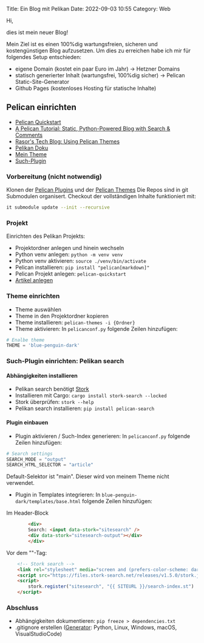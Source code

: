Title: Ein Blog mit Pelikan
Date: 2022-09-03 10:55
Category: Web

Hi,

dies ist mein neuer Blog!

Mein Ziel ist es einen 100%dig wartungsfreien, sicheren und kostengünstigen Blog aufzusetzen.
Um dies zu erreichen habe ich mir für folgendes Setup entschieden:

- eigene Domain (kostet ein paar Euro im Jahr) -> Hetzner Domains
- statisch generierter Inhalt (wartungsfrei, 100%dig sicher) -> Pelican Static-Site-Generator
- Github Pages (kostenloses Hosting für statische Inhalte)

## Pelican einrichten

- [Pelican Quickstart](https://getpelican.com/#quickstart)
- [A Pelican Tutorial: Static, Python-Powered Blog with Search & Comments](https://snipcart.com/blog/pelican-blog-tutorial-search-comments)
- [Rasor's Tech Blog: Using Pelican Themes](https://rasor.github.io/using-pelican-themes.html)
- [Pelikan Doku](https://docs.getpelican.com/en/stable/index.html)
- [Mein Theme](https://github.com/tcarwash/blue-penguin-dark)
- [Such-Plugin](https://github.com/pelican-plugins/search)

### Vorbereitung (nicht notwendig)

Klonen der [Pelican Plugins](https://github.com/getpelican/pelican-plugins) und der [Pelican Themes](https://github.com/getpelican/pelican-themes)
Die Repos sind in git Submodulen organisert. Checkout der vollständigen Inhalte funktioniert mit:

```bash
it submodule update --init --recursive
```

### Projekt 

Einrichten des Pelikan Projekts:

- Projektordner anlegen und hinein wechseln
- Python venv anlegen: `python -m venv venv`
- Python venv aktivieren: `source ./venv/bin/activate`
- Pelican installieren: `pip install "pelican[markdown]"`
- Pelican Projekt anlegen: `pelican-quickstart`
- [Artikel anlegen](https://getpelican.com/#quickstart)

### Theme einrichten

- Theme auswählen
- Theme in den Projektordner kopieren
- Theme installieren: `pelican-themes -i {Ordner}`
- Theme aktivieren: In `pelicanconf.py` folgende Zeilen hinzufügen:

```Python
# Enalbe theme
THEME = 'blue-penguin-dark'
```

### Such-Plugin einrichten: Pelikan search

#### Abhängigkeiten installieren

- Pelikan search benötigt [Stork](https://stork-search.net/docs/install)
- Installieren mit Cargo: `cargo install stork-search --locked`
- Stork überprüfen: `stork --help`
- Pelikan search installieren: `pip install pelican-search`

#### Plugin einbauen

- Plugin aktivieren / Such-Index generieren: In `pelicanconf.py` folgende Zeilen hinzufügen:

```Python
# Search settings
SEARCH_MODE = "output"
SEARCH_HTML_SELECTOR = "article"
```
Default-Selektor ist "main". Dieser wird von meinem Theme nicht verwendet.

- Plugin in Templates integrieren: In `blue-penguin-dark/templates/base.html` folgende Zeilen hinzufügen:

Im Header-Block

```HTML
        <div>
        Search: <input data-stork="sitesearch" />
        <div data-stork="sitesearch-output"></div>
        </div>
```

Vor dem "</body>"-Tag:

```HTML
    <!-- Stork search -->
    <link rel="stylesheet" media="screen and (prefers-color-scheme: dark)" href="https://files.stork-search.net/dark.css">
    <script src="https://files.stork-search.net/releases/v1.5.0/stork.js"></script>
    <script>
        stork.register("sitesearch", "{{ SITEURL }}/search-index.st")
    </script>
```

### Abschluss

- Abhängigkeiten dokumentieren: `pip freeze > dependencies.txt`
- .gitignore erstellen ([Generator](https://www.toptal.com/developers/gitignore): Python, Linux, Windows, macOS, VisualStudioCode)
